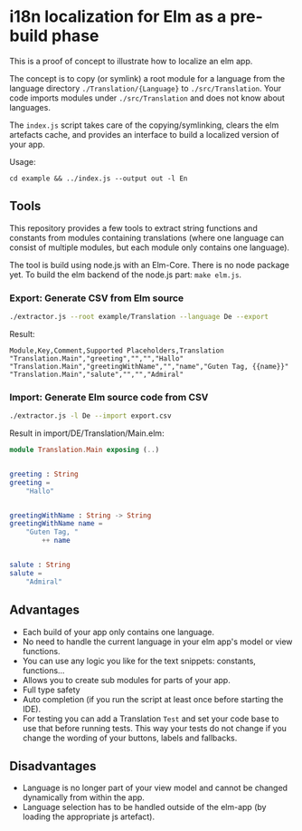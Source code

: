 # i18n localization for Elm as a pre-build phase

This is a proof of concept to illustrate how to localize an elm app.

The concept is to copy (or symlink) a root module for a language from the
language directory `./Translation/{Language}` to `./src/Translation`. Your code
imports modules under `./src/Translation` and does not know about languages.

The `index.js` script takes care of the copying/symlinking, clears the elm
artefacts cache, and provides an interface to build a localized version
of your app.

Usage:

`cd example && ../index.js --output out -l En`

## Tools

This repository provides a few tools to extract string functions and constants
from modules containing translations (where one language can consist of multiple
modules, but each module only contains one language).

The tool is build using node.js with an Elm-Core. There is no node package yet.
To build the elm backend of the node.js part: `make elm.js`.  

### Export: Generate CSV from Elm source

```bash
./extractor.js --root example/Translation --language De --export
```

Result:

```csv
Module,Key,Comment,Supported Placeholders,Translation
"Translation.Main","greeting","","","Hallo"
"Translation.Main","greetingWithName","","name","Guten Tag, {{name}}"
"Translation.Main","salute","","","Admiral"
```

### Import: Generate Elm source code from CSV

```bash
./extractor.js -l De --import export.csv
```

Result in import/DE/Translation/Main.elm:

```elm
module Translation.Main exposing (..)


greeting : String
greeting =
    "Hallo"


greetingWithName : String -> String
greetingWithName name =
    "Guten Tag, "
        ++ name


salute : String
salute =
    "Admiral"
```

## Advantages

+ Each build of your app only contains one language.
+ No need to handle the current language in your elm app's model or view functions.
+ You can use any logic you like for the text snippets: constants, functions...
+ Allows you to create sub modules for parts of your app.
+ Full type safety
+ Auto completion (if you run the script at least once before starting the IDE).
+ For testing you can add a Translation `Test` and set your code base to use
  that before running tests. This way your tests do not change if you change the
  wording of your buttons, labels and fallbacks.

## Disadvantages

- Language is no longer part of your view model and cannot be changed dynamically from within the app.
- Language selection has to be handled outside of the elm-app (by loading the appropriate js artefact).
